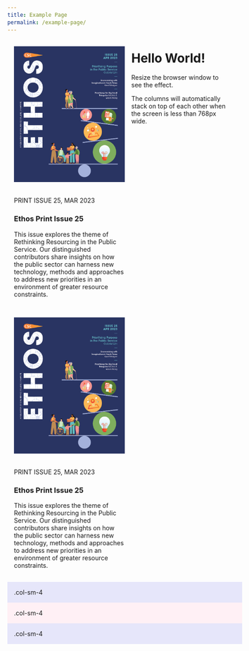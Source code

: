 ```yaml
---
title: Example Page
permalink: /example-page/
---
```

<style>


[class*="col-"] 
{
  float: left;
  padding: 15px;
}



/* For mobile phones: */
[class*="col-"] {
  width: 100%;
}

@media only screen and (min-width: 600px) {
  /* For tablets: */

}
@media only screen and (min-width: 768px) {
  /* For desktop: */
  .col-1 {width: 8.33%;}
  .col-2 {width: 16.66%;}
  .col-3 {width: 25%;}
  .col-4 {width: 33.33%;}
  .col-5 {width: 41.66%;}
  .col-6 {width: 50%;}
  .col-7 {width: 58.33%;}
  .col-8 {width: 66.66%;}
  .col-9 {width: 75%;}
  .col-10 {width: 83.33%;}
  .col-11 {width: 91.66%;}
  .col-12 {width: 100%;}
}
</style>



<div class="header">
	
<div class="col-6 col-md-6 col-s-12">
<img src="/images/Ethos_Images/Ethos_Issue_25/ETHOS_APR2023_Cover.jpg">
</div>
<div class="col-6 col-md-6 col-s-12">
PRINT ISSUE 25, MAR 2023
<h3>Ethos Print Issue 25</h3>	
<p>This issue explores the theme of Rethinking Resourcing in the Public Service. Our distinguished contributors share insights on how the public sector can harness new technology, methods and approaches to address new priorities in an environment of greater resource constraints.</p>
</div>
	
</div>

<div class="header">
	
<div class="col-6 col-md-6 col-s-12">
<img src="/images/Ethos_Images/Ethos_Issue_25/ETHOS_APR2023_Cover.jpg">
</div>
<div class="col-6 col-md-6 col-s-12">
PRINT ISSUE 25, MAR 2023
<h3>Ethos Print Issue 25</h3>	
<p>This issue explores the theme of Rethinking Resourcing in the Public Service. Our distinguished contributors share insights on how the public sector can harness new technology, methods and approaches to address new priorities in an environment of greater resource constraints.</p>
</div>
	
</div>

<div class="container-fluid">
  <h1>Hello World!</h1>
  <p>Resize the browser window to see the effect.</p>
  <p>The columns will automatically stack on top of each other when the screen is less than 768px wide.</p>
  <div class="row">
    <div style="background-color:lavender;" class="col-sm-4">.col-sm-4</div>
    <div style="background-color:lavenderblush;" class="col-sm-4">.col-sm-4</div>
    <div style="background-color:lavender;" class="col-sm-4">.col-sm-4</div>
  </div>
</div>